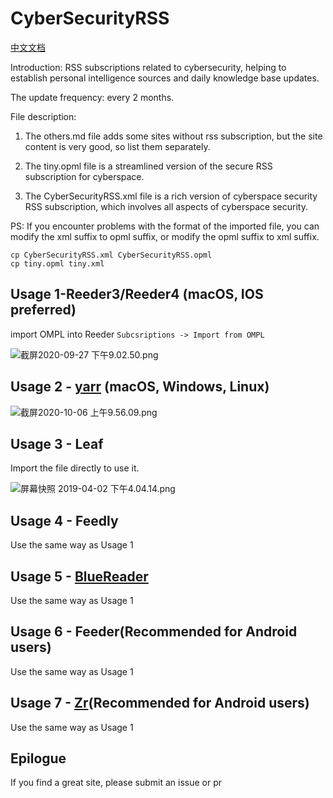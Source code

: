 # CyberSecurityRSS
[中文文档](https://github.com/zer0yu/CyberSecurityRSS/blob/master/README.zh-CN.md)

Introduction: RSS subscriptions related to cybersecurity, helping to establish personal intelligence sources and daily knowledge base updates.

The update frequency: every 2 months.

File description:

1. The others.md file adds some sites without rss subscription, but the site content is very good, so list them separately.

2. The tiny.opml file is a streamlined version of the secure RSS subscription for cyberspace.

3. The Cyber​​SecurityRSS.xml file is a rich version of cyberspace security RSS subscription, which involves all aspects of cyberspace security.

PS: If you encounter problems with the format of the imported file, you can modify the xml suffix to opml suffix, or modify the opml suffix to xml suffix.

```
cp CyberSecurityRSS.xml CyberSecurityRSS.opml
cp tiny.opml tiny.xml
```

## Usage 1-Reeder3/Reeder4 (macOS, IOS preferred)
import OMPL into Reeder `Subcsriptions -> Import from OMPL`

![截屏2020-09-27 下午9.02.50.png](https://i.loli.net/2020/09/28/NKmtPzv368hiYT9.png)

## Usage 2 - [yarr](https://github.com/nkanaev/yarr) (macOS, Windows, Linux)

![截屏2020-10-06 上午9.56.09.png](https://i.loli.net/2020/10/06/p9udsMkOQmHAtI8.png)

## Usage 3 - Leaf

Import the file directly to use it.

![屏幕快照 2019-04-02 下午4.04.14.png](https://i.loli.net/2019/04/02/5ca317954382b.png)

## Usage 4 - Feedly

Use the same way as Usage 1

## Usage 5 - [BlueReader](https://bluereader.org/)

Use the same way as Usage 1

## Usage 6 - Feeder(Recommended for Android users)

Use the same way as Usage 1

## Usage 7 - [Zr](https://www.coolapk.com/apk/176794)(Recommended for Android users)

Use the same way as Usage 1

## Epilogue

If you find a great site, please submit an issue or pr

